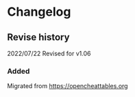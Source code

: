 # Changelog

## Revise history
2022/07/22 Revised for v1.06

### Added
Migrated from https://opencheattables.org
